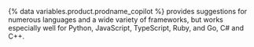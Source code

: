 {% data variables.product.prodname_copilot %} provides suggestions for numerous languages and a wide variety of frameworks, but works especially well for Python, JavaScript, TypeScript, Ruby, and Go, C# and C++.